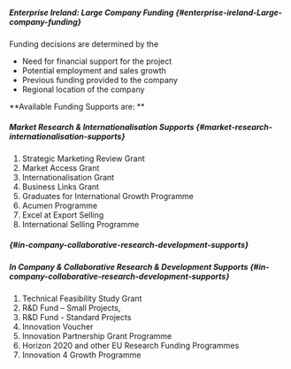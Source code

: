 ##### Enterprise Ireland: Large Company Funding {#enterprise-ireland-Large-company-funding}

Funding decisions are determined by the

* Need for financial support for the project 
* Potential employment and sales growth 
* Previous funding provided to the company 
* Regional location of the company 

**Available Funding Supports are: **

##### Market Research & Internationalisation Supports {#market-research-internationalisation-supports}

1. Strategic Marketing Review Grant 
2. Market Access Grant 
3. Internationalisation Grant 
4. Business Links Grant 
5. Graduates for International Growth Programme
6. Acumen Programme 
7. Excel at Export Selling 
8. International Selling Programme

  #####  {#in-company-collaborative-research-development-supports}

##### In Company & Collaborative Research & Development Supports {#in-company-collaborative-research-development-supports} 
1. Technical Feasibility Study Grant 
2. R&D Fund – Small Projects, 
3. R&D Fund - Standard Projects 
4. Innovation Voucher 
5. Innovation Partnership Grant Programme 
6. Horizon 2020 and other EU Research Funding Programmes 
7. Innovation 4 Growth Programme 


